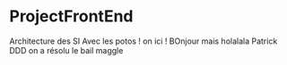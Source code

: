 # ProjectFrontEnd
Architecture des SI
Avec les potos !
on ici !
BOnjour mais holalala
Patrick
DDD
on a résolu le bail maggle
